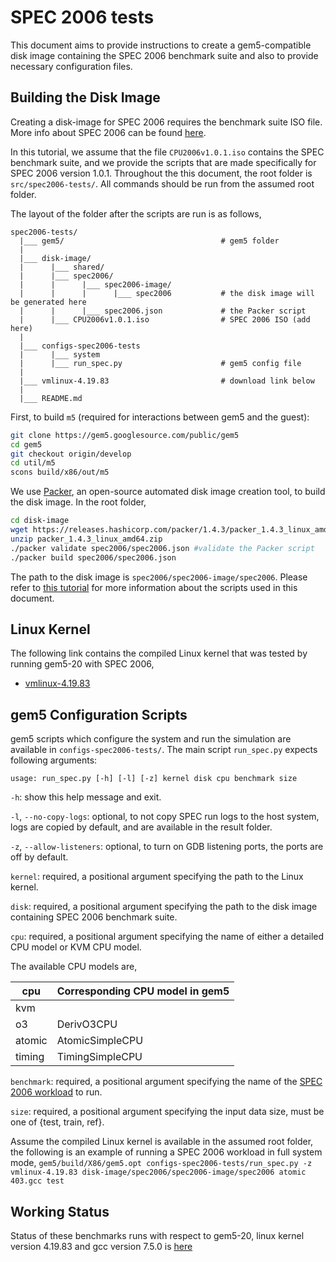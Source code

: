 # SPEC 2006 tests
This document aims to provide instructions to create a gem5-compatible disk
image containing the SPEC 2006 benchmark suite and also to provide necessary
configuration files.

## Building the Disk Image
Creating a disk-image for SPEC 2006 requires the benchmark suite ISO file.
More info about SPEC 2006 can be found [here](https://www.spec.org/cpu2006/).

In this tutorial, we assume that the file `CPU2006v1.0.1.iso` contains the SPEC
benchmark suite, and we provide the scripts that are made specifically for
SPEC 2006 version 1.0.1.
Throughout the this document, the root folder is `src/spec2006-tests/`.
All commands should be run from the assumed root folder.

The layout of the folder after the scripts are run is as follows,

```
spec2006-tests/
  |___ gem5/                                   # gem5 folder
  |
  |___ disk-image/
  |      |___ shared/
  |      |___ spec2006/
  |      |      |___ spec2006-image/
  |      |      |      |___ spec2006           # the disk image will be generated here
  |      |      |___ spec2006.json             # the Packer script
  |      |___ CPU2006v1.0.1.iso                # SPEC 2006 ISO (add here)
  |
  |___ configs-spec2006-tests
  |      |___ system
  |      |___ run_spec.py                      # gem5 config file
  |
  |___ vmlinux-4.19.83                         # download link below
  |
  |___ README.md
```

First, to build `m5` (required for interactions between gem5 and the guest):

```sh
git clone https://gem5.googlesource.com/public/gem5
cd gem5
git checkout origin/develop
cd util/m5
scons build/x86/out/m5
```

We use [Packer](https://www.packer.io/), an open-source automated disk image
creation tool, to build the disk image.
In the root folder,

```sh
cd disk-image
wget https://releases.hashicorp.com/packer/1.4.3/packer_1.4.3_linux_amd64.zip #(download the packer binary)
unzip packer_1.4.3_linux_amd64.zip
./packer validate spec2006/spec2006.json #validate the Packer script
./packer build spec2006/spec2006.json
```

The path to the disk image is `spec2006/spec2006-image/spec2006`.
Please refer to [this tutorial](https://gem5art.readthedocs.io/en/latest/tutorials/spec2006-tutorial.html#preparing-scripts-to-modify-the-disk-image)
for more information about the scripts used in this document.

## Linux Kernel
The following link contains the compiled Linux kernel that was tested by
running gem5-20 with SPEC 2006,
- [vmlinux-4.19.83](http://dist.gem5.org/kernels/x86/static/vmlinux-4.19.83)

## gem5 Configuration Scripts
gem5 scripts which configure the system and run the simulation are available
in `configs-spec2006-tests/`.
The main script `run_spec.py` expects following arguments:

`usage: run_spec.py [-h] [-l] [-z] kernel disk cpu benchmark size`

`-h`: show this help message and exit.

`-l`, `--no-copy-logs`: optional, to not copy SPEC run logs to the host system,
logs are copied by default, and are available in the result folder.

`-z`, `--allow-listeners`: optional, to turn on GDB listening ports, the ports
are off by default.

`kernel`: required, a positional argument specifying the path to the Linux
kernel.

`disk`: required, a positional argument specifying the path to the disk image
containing SPEC 2006 benchmark suite.

`cpu`: required, a positional argument specifying the name of either a
detailed CPU model or KVM CPU model.

The available CPU models are,

| cpu    | Corresponding CPU model in gem5 |
| ------ | ------------------------------- |
| kvm    |                                 |
| o3     | DerivO3CPU                      |
| atomic | AtomicSimpleCPU                 |
| timing | TimingSimpleCPU                 |

`benchmark`: required, a positional argument specifying the name of the
[SPEC 2006 workload](https://gem5art.readthedocs.io/en/latest/tutorials/spec2006-tutorial.html#appendix-i-working-spec-2006-benchmarks-x-cpu-model-table) to run.

`size`: required, a positional argument specifying the input data size,
must be one of {test, train, ref}.

Assume the compiled Linux kernel is available in the assumed root folder, the
following is an example of running a SPEC 2006 workload in full system mode,
`
gem5/build/X86/gem5.opt configs-spec2006-tests/run_spec.py -z vmlinux-4.19.83 disk-image/spec2006/spec2006-image/spec2006 atomic 403.gcc test
`

## Working Status
Status of these benchmarks runs with respect to gem5-20, linux kernel version
4.19.83 and gcc version 7.5.0 is
[here](https://www.gem5.org/documentation/benchmark_status/#spec-2006-tests)



